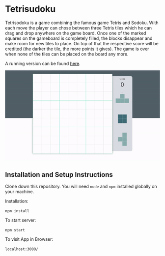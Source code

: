 # Tetrisudoku

Tetrisodoku is a game combining the famous game Tetris and Sodoku. With each move the player can chose between three Tetris tiles which he can drag and drop anywhere on the game board. Once one of the marked squares on the gameboard is completely filled, the blocks disappear and make room for new tiles to place. On top of that the respective score will be credited (the darker the tile, the more points it gives). The game is over when none of the tiles can be placed on the board any more.

A running version can be found [here](https://muellermarius.github.io/tetrisudoku/).

![Screencast](/public/screen.gif)

## Installation and Setup Instructions

Clone down this repository. You will need `node` and `npm` installed globally on your machine.

Installation:

`npm install`

To start server:

`npm start`

To visit App in Browser:

`localhost:3000/`
